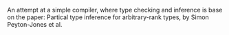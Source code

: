 An attempt at a simple compiler, where type checking and inference is base on the paper:
Partical type inference for arbitrary-rank types, by Simon Peyton-Jones et al.

